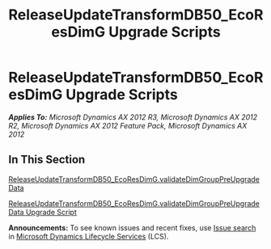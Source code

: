 ﻿---
title: ReleaseUpdateTransformDB50_EcoResDimG Upgrade Scripts
TOCTitle: ReleaseUpdateTransformDB50_EcoResDimG Upgrade Scripts
ms:assetid: a52887c0-a07f-4955-a0b4-756d44ea6b71
ms:mtpsurl: https://msdn.microsoft.com/en-us/library/JJ736798(v=AX.60)
ms:contentKeyID: 49710228
ms.date: 05/18/2015
mtps_version: v=AX.60
---

# ReleaseUpdateTransformDB50\_EcoResDimG Upgrade Scripts 


_**Applies To:** Microsoft Dynamics AX 2012 R3, Microsoft Dynamics AX 2012 R2, Microsoft Dynamics AX 2012 Feature Pack, Microsoft Dynamics AX 2012_

## In This Section

[ReleaseUpdateTransformDB50\_EcoResDimG.validateDimGroupPreUpgradeData](releaseupdatetransformdb50-ecoresdimg-validatedimgrouppreupgradedata.md)

[ReleaseUpdateTransformDB50\_EcoResDimG.validateDimGroupPreUpgradeData Upgrade Script](releaseupdatetransformdb50-ecoresdimg-validatedimgrouppreupgradedata-upgrade-script.md)

  
**Announcements:** To see known issues and recent fixes, use [Issue search](http://go.microsoft.com/fwlink/?linkid=389258) in [Microsoft Dynamics Lifecycle Services](http://go.microsoft.com/fwlink/?linkid=306505) (LCS).

